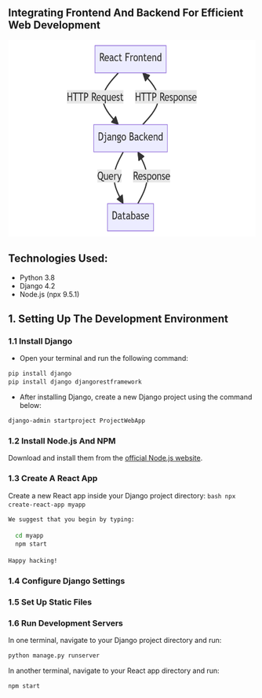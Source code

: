 ## Integrating Frontend And Backend For Efficient Web Development
<img src="img/ReactDjango.png" height="400" width="800">

## Technologies Used:
<ul>
    <li>Python 3.8</li>
    <li>Django 4.2</li>
    <li>Node.js (npx 9.5.1)</li>
</ul>

## 1. Setting Up The Development Environment
### 1.1 Install Django
- Open your terminal and run the following command: 
```bash 
pip install django
pip install django djangorestframework
```
- After installing Django, create a new Django project using the command below:
```bash
django-admin startproject ProjectWebApp
```

### 1.2 Install Node.js And NPM
Download and install them from the [official Node.js website](https://nodejs.org/en).

### 1.3 Create A React App
Create a new React app inside your Django project directory:
```bash npx create-react-app myapp```

``` bash
We suggest that you begin by typing:

  cd myapp
  npm start

Happy hacking!
```
### 1.4 Configure Django Settings
### 1.5 Set Up Static Files
### 1.6 Run Development Servers
In one terminal, navigate to your Django project directory and run:
```bash
python manage.py runserver
```

In another terminal, navigate to your React app directory and run:
```bash
npm start
```